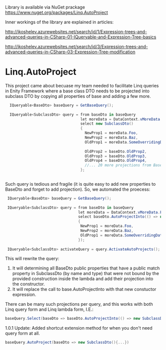 
 Library is available via NuGet prackage https://www.nuget.org/packages/Linq.AutoProject
 
 Inner workings of the library are explained in articles:
 
 http://ikoshelev.azurewebsites.net/search/id/1/Expression-trees-and-advanced-queries-in-CSharp-01-IQueryable-and-Expression-Tree-basics
 
 http://ikoshelev.azurewebsites.net/search/id/3/Expression-trees-and-advanced-queries-in-CSharp-03-Expression-Tree-modification

# Linq.AutoProject

This project came about becuase my team needed to facilitate Linq queries in Enity Framework 
where a base class DTO needs to be projected into subclass DTO by copying all properties 
of base and adding a few more.

```cs
  IQueryable<BaseDto> baseQuery = GetBaseQuery();
  
  IQueryable<SubclassDto> query = from baseDto in baseQuery
                                  let moreData = DataContext.vMoreData.FirstOrDefault(x => x.Id == baseDto.Id)
                                  select new SubclassDto()
                                  {
                                    NewProp1 = moreData.Foo,
                                    NewProp2 = moreData.Baz,
                                    OldProp1 = moreData.SomeOverridingData,
                                    
                                    OldProp2 = baseDto.OldProp2,
                                    OldProp3 = baseDto.OldProp3,
                                    OldProp4 = baseDto.OldProp4,
                                    //... 20 more projections from BaseDto to SubclassDto
                                  };
  
```

Such query is tedious and fragile (it is quite easy to add new properties to BaseDto and forget to add projection).
So, we automated the proecess:

```cs
 IQueryable<BaseDto> baseQuery = GetBaseQuery();
 
 IQueryable<SubclassDto> query = from baseDto in baseQuery                                  
                                 let moreData = DataContext.vMoreData.FirstOrDefault(x => x.Id == baseDto.Id) 
                                 select baseDto.AutoProjectInto(() => new SubclassDto()
                                 {
                                  NewProp1 = moreData.Foo,
                                  NewProp2 = moreData.Baz,
                                  OldProp1 = moreData.SomeOverridingData
                                 });
                                 
 IQueryable<SubclassDto> activateQuery = query.ActivateAutoProjects(); 
 ```
 
 This will rewrite the query:
 1. It will determining all BaseDto public properties that have a public match property in SubclassDto 
 (by name and type) that were not bound by the provided construction inside the lambda and add their projection into the constructor.
 2. It will replace the call to base.AutoProjectInto with that new constuctor expression.
 
 
 There can be many such projections per query, and this works with both Linq query form and Linq lambda form, I.E.:
 
 ```cs
 baseQuery.Select(baseDto => baseDto.AutoProjectInto(() => new SubclassDto(){...})).ActivateAutoProjects()
 ```
 
 1.0.1 Update:
 Added shortcut extension method for when you don't need query form at all.
  ```cs
 baseQuery.AutoProject(baseDto => new SubclassDto(){...})
 ```
 
 
